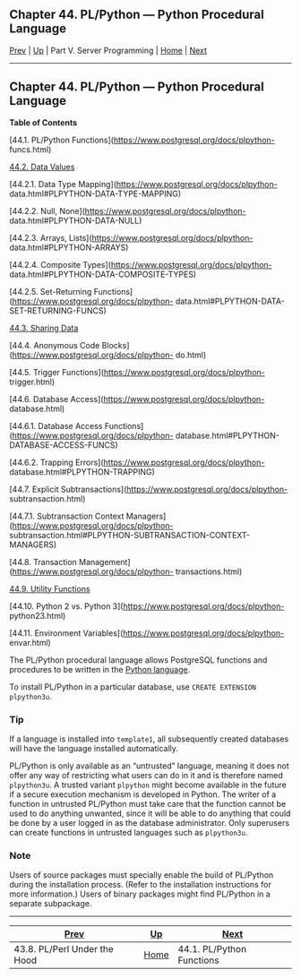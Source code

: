 Chapter 44. PL/Python — Python Procedural Language  
---  
[Prev](https://www.postgresql.org/docs/plperl-under-the-hood.html "43.8. PL/Perl Under the Hood") | [Up](https://www.postgresql.org/docs/server-programming.html "Part V. Server Programming") | Part V. Server Programming | [Home](https://www.postgresql.org/docs/index.html "PostgreSQL 17.4 Documentation") |  [Next](https://www.postgresql.org/docs/plpython-funcs.html "44.1. PL/Python Functions")  
  
* * *

## Chapter 44. PL/Python — Python Procedural Language

**Table of Contents**

[44.1. PL/Python Functions](https://www.postgresql.org/docs/plpython-
funcs.html)

[44.2. Data Values](https://www.postgresql.org/docs/plpython-data.html)

    

[44.2.1. Data Type Mapping](https://www.postgresql.org/docs/plpython-
data.html#PLPYTHON-DATA-TYPE-MAPPING)

[44.2.2. Null, None](https://www.postgresql.org/docs/plpython-
data.html#PLPYTHON-DATA-NULL)

[44.2.3. Arrays, Lists](https://www.postgresql.org/docs/plpython-
data.html#PLPYTHON-ARRAYS)

[44.2.4. Composite Types](https://www.postgresql.org/docs/plpython-
data.html#PLPYTHON-DATA-COMPOSITE-TYPES)

[44.2.5. Set-Returning Functions](https://www.postgresql.org/docs/plpython-
data.html#PLPYTHON-DATA-SET-RETURNING-FUNCS)

[44.3. Sharing Data](https://www.postgresql.org/docs/plpython-sharing.html)

[44.4. Anonymous Code Blocks](https://www.postgresql.org/docs/plpython-
do.html)

[44.5. Trigger Functions](https://www.postgresql.org/docs/plpython-
trigger.html)

[44.6. Database Access](https://www.postgresql.org/docs/plpython-
database.html)

    

[44.6.1. Database Access Functions](https://www.postgresql.org/docs/plpython-
database.html#PLPYTHON-DATABASE-ACCESS-FUNCS)

[44.6.2. Trapping Errors](https://www.postgresql.org/docs/plpython-
database.html#PLPYTHON-TRAPPING)

[44.7. Explicit Subtransactions](https://www.postgresql.org/docs/plpython-
subtransaction.html)

    

[44.7.1. Subtransaction Context
Managers](https://www.postgresql.org/docs/plpython-
subtransaction.html#PLPYTHON-SUBTRANSACTION-CONTEXT-MANAGERS)

[44.8. Transaction Management](https://www.postgresql.org/docs/plpython-
transactions.html)

[44.9. Utility Functions](https://www.postgresql.org/docs/plpython-util.html)

[44.10. Python 2 vs. Python 3](https://www.postgresql.org/docs/plpython-
python23.html)

[44.11. Environment Variables](https://www.postgresql.org/docs/plpython-
envar.html)

The PL/Python procedural language allows PostgreSQL functions and procedures
to be written in the [Python language](https://www.python.org).

To install PL/Python in a particular database, use `CREATE EXTENSION
plpython3u`.

### Tip

If a language is installed into `template1`, all subsequently created
databases will have the language installed automatically.

PL/Python is only available as an “untrusted” language, meaning it does not
offer any way of restricting what users can do in it and is therefore named
`plpython3u`. A trusted variant `plpython` might become available in the
future if a secure execution mechanism is developed in Python. The writer of a
function in untrusted PL/Python must take care that the function cannot be
used to do anything unwanted, since it will be able to do anything that could
be done by a user logged in as the database administrator. Only superusers can
create functions in untrusted languages such as `plpython3u`.

### Note

Users of source packages must specially enable the build of PL/Python during
the installation process. (Refer to the installation instructions for more
information.) Users of binary packages might find PL/Python in a separate
subpackage.

* * *

[Prev](https://www.postgresql.org/docs/plperl-under-the-hood.html "43.8. PL/Perl Under the Hood") | [Up](https://www.postgresql.org/docs/server-programming.html "Part V. Server Programming") |  [Next](https://www.postgresql.org/docs/plpython-funcs.html "44.1. PL/Python Functions")  
---|---|---  
43.8. PL/Perl Under the Hood  | [Home](https://www.postgresql.org/docs/index.html "PostgreSQL 17.4 Documentation") |  44.1. PL/Python Functions

